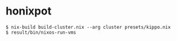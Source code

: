 honixpot
============

```
$ nix-build build-cluster.nix --arg cluster presets/kippo.nix
$ result/bin/nixos-run-vms
```